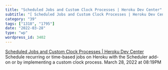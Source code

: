 ```yaml
---
title: "Scheduled Jobs and Custom Clock Processes | Heroku Dev Center"
subtitle: "[ Scheduled Jobs and Custom Clock Processes | Heroku Dev Center](https://devcenter.heroku.com/articl..."
category: "39"
tags: ["1318", "1795"]
date: "2022-03-28"
type: "wp"
wordpress_id: 3402
---
```

[ Scheduled Jobs and Custom Clock Processes | Heroku Dev Center](https://devcenter.heroku.com/articles/scheduled-jobs-custom-clock-processes#simple-job-scheduling)
 Schedule recurring or time-based jobs on Heroku with the Scheduler add-on or by implementing a custom clock process.
March 28, 2022 at 08:19PM